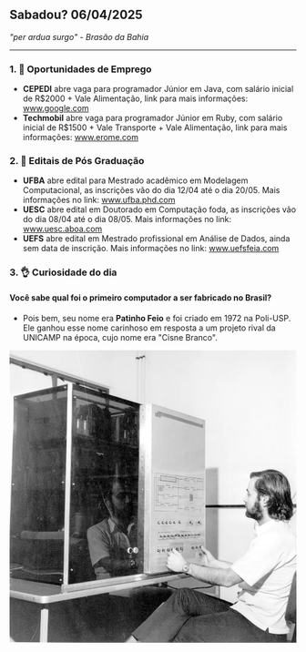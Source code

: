 ## Sabadou? 06/04/2025
_"per ardua surgo" - Brasão da Bahia_
___

### 1. 🎯 Oportunidades de Emprego
- **CEPEDI** abre vaga para programador Júnior em Java, com salário inicial de R$2000 + Vale Alimentação, link para mais informações: www.google.com
- **Techmobil** abre vaga para programador Júnior em Ruby, com salário inicial de R$1500 + Vale Transporte + Vale Alimentação, link para mais informações: www.erome.com

### 2. 📖 Editais de Pós Graduação
- **UFBA** abre edital para Mestrado acadêmico em Modelagem Computacional, as inscrições vão do dia 12/04 até o dia 20/05. Mais informações no link: www.ufba.phd.com
- **UESC** abre edital em Doutorado em Computação foda, as inscrições vão do dia 08/04 até o dia 08/05. Mais informações no link: www.uesc.aboa.com
- **UEFS** abre edital em Mestrado profissional em Análise de Dados, ainda sem data de inscrição. Mais informações no link: www.uefsfeia.com

### 3. 👌 Curiosidade do dia
#### Você sabe qual foi o primeiro computador a ser fabricado no Brasil?
- Pois bem, seu nome era **Patinho Feio** e foi criado em 1972 na Poli-USP. Ele ganhou esse nome carinhoso em resposta a um projeto rival da UNICAMP na época, cujo nome era "Cisne Branco".

![alt text](/imagens/patinho_feio.png)